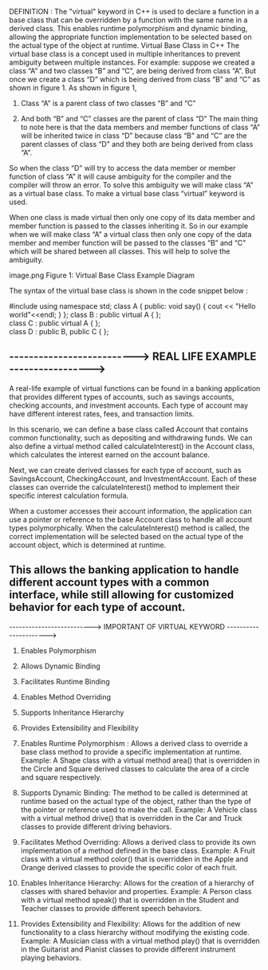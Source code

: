 DEFINITION : The "virtual" keyword in C++ is used to declare a function in a base class that can be overridden by a function with the same name in a derived class. This enables runtime polymorphism and dynamic binding, allowing the appropriate function implementation to be selected based on the actual type of the object at runtime.
Virtual Base Class in C++
The virtual base class is a concept used in multiple inheritances to prevent ambiguity between multiple instances. For example: suppose we created a class “A” and two classes “B” and “C”, are being derived from class “A”. But once we create a class “D” which is being derived from class “B” and “C” as shown in figure 1.
As shown in figure 1,

1. Class “A” is a parent class of two classes “B” and “C”

2. And both “B” and “C” classes are the parent of class “D”
The main thing to note here is that the data members and member functions of class “A” will be inherited twice in class “D” because class “B” and “C” are the parent classes of class “D” and they both are being derived from class “A”.

So when the class “D” will try to access the data member or member function of class “A” it will cause ambiguity for the compiler and the compiler will throw an error. To solve this ambiguity we will make class “A” as a virtual base class. To make a virtual base class “virtual” keyword is used.

When one class is made virtual then only one copy of its data member and member function is passed to the classes inheriting it. So in our example when we will make class “A” a virtual class then only one copy of the data member and member function will be passed to the classes “B” and “C” which will be shared between all classes. This will help to solve the ambiguity.

image.png
Figure 1: Virtual Base Class Example Diagram


The syntax of the virtual base class is shown in the code snippet below :

#include <iostream> 
using namespace std; 
class A { 
public: 
    void say() 
    { 
        cout << "Hello world"<<endl; 
    } 
}; 
class B : public virtual A { 
};   
class C : public virtual A { 
};   
class D : public B, public C { 
}; 

--------------------------> REAL LIFE EXAMPLE ----------------->
---------------------------------------------------------------------------------------------------------------------------------------
A real-life example of virtual functions can be found in a banking application that provides different types of accounts, such as savings accounts, checking accounts, and investment accounts. Each type of account may have different interest rates, fees, and transaction limits.

In this scenario, we can define a base class called Account that contains common functionality, such as depositing and withdrawing funds. We can also define a virtual method called calculateInterest() in the Account class, which calculates the interest earned on the account balance.

Next, we can create derived classes for each type of account, such as SavingsAccount, CheckingAccount, and InvestmentAccount. Each of these classes can override the calculateInterest() method to implement their specific interest calculation formula.

When a customer accesses their account information, the application can use a pointer or reference to the base Account class to handle all account types polymorphically. When the calculateInterest() method is called, the correct implementation will be selected based on the actual type of the account object, which is determined at runtime.

This allows the banking application to handle different account types with a common interface, while still allowing for customized behavior for each type of account.
---------------------------------------------------------------------------------------------------------------------------------------
--------------------------> IMPORTANT OF VIRTUAL KEYWORD ---------------------->
1. Enables Polymorphism
2. Allows Dynamic Binding
3. Facilitates Runtime Binding
4. Enables Method Overriding
5. Supports Inheritance Hierarchy
6. Provides Extensibility and Flexibility

1. Enables Runtime Polymorphism : Allows a derived class to override a base class method to provide a specific implementation at runtime. Example: A Shape class with a virtual method area() that is overridden in the Circle and Square derived classes to calculate the area of a circle and square respectively.

2. Supports Dynamic Binding: The method to be called is determined at runtime based on the actual type of the object, rather than the type of the pointer or reference used to make the call. Example: A Vehicle class with a virtual method drive() that is overridden in the Car and Truck classes to provide different driving behaviors.

3. Facilitates Method Overriding: Allows a derived class to provide its own implementation of a method defined in the base class. Example: A Fruit class with a virtual method color() that is overridden in the Apple and Orange derived classes to provide the specific color of each fruit.

4. Enables Inheritance Hierarchy: Allows for the creation of a hierarchy of classes with shared behavior and properties. Example: A Person class with a virtual method speak() that is overridden in the Student and Teacher classes to provide different speech behaviors.

5. Provides Extensibility and Flexibility: Allows for the addition of new functionality to a class hierarchy without modifying the existing code. Example: A Musician class with a virtual method play() that is overridden in the Guitarist and Pianist classes to provide different instrument playing behaviors.
